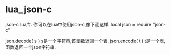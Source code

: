 lua_json-c
==========

json-c lua库.
你可以在lua中使用json-c,像下面这样.
local json = require "json-c"

json.decode( s )
	s是一个字符串,该函数返回一个表.
json.encode( t )
	t是一个表,函数返回一个json字符串.

